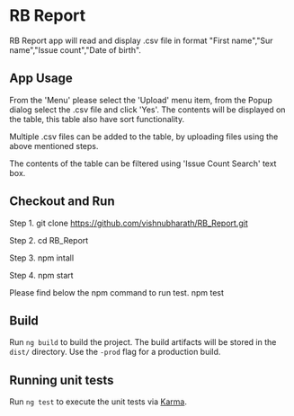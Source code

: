 # RB Report

RB Report app will read and display .csv file in format "First name","Sur name","Issue count","Date of birth".

## App Usage

From the 'Menu' please select the 'Upload' menu item, from the Popup dialog select the .csv file and click 'Yes'. The contents will be displayed on the table, this table also have sort functionality.

Multiple .csv files can be added to the table, by uploading files using the above mentioned steps.

The contents of the table can be filtered using 'Issue Count Search' text box.

## Checkout and Run

Step 1. git clone https://github.com/vishnubharath/RB_Report.git

Step 2. cd RB_Report

Step 3. npm intall

Step 4. npm start

Please find below the npm command to run test.
npm test

## Build

Run `ng build` to build the project. The build artifacts will be stored in the `dist/` directory. Use the `-prod` flag for a production build.

## Running unit tests

Run `ng test` to execute the unit tests via [Karma](https://karma-runner.github.io).

